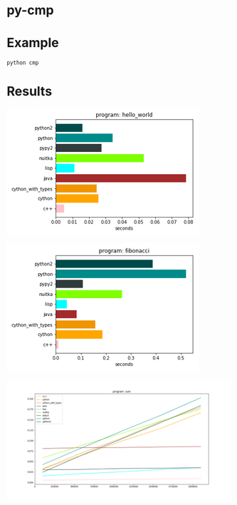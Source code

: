 # py-cmp

# Example
```bash
python cmp
```
# Results
![hello_world](etc/img/hello_world.png)

![fibonacci](etc/img/fibonacci.png)

![sum](etc/img/sum.png)
